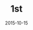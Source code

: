 ---
layout: staff
date: 2015-10-15
image: 
category: staff_lower
name: Ms. Cortes
room: 101
title: 1st
email: mcortes1@cps.edu
---